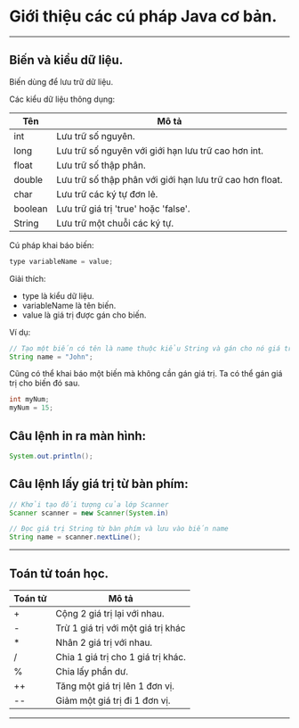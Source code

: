 # Giới thiệu các cú pháp Java cơ bản.

---

## Biến và kiểu dữ liệu.

Biến dùng để lưu trữ dữ liệu.

Các kiểu dữ liệu thông dụng:

| Tên | Mô tả |
| --- | --- |
| int | Lưu trữ số nguyên. |
| long | Lưu trữ số nguyên với giới hạn lưu trữ cao hơn int. |
| float | Lưu trữ số thập phân. |
| double | Lưu trữ số thập phân với giới hạn lưu trữ cao hơn float. |
| char | Lưu trữ các ký tự đơn lẻ. |
| boolean | Lưu trữ giá trị 'true' hoặc 'false'.|
| String | Lưu trữ một chuỗi các ký tự. |

Cú pháp khai báo biến:

``` Java
type variableName = value;
```

Giải thích:

- type là kiểu dữ liệu.
- variableName là tên biến.
- value là giá trị được gán cho biến.

Ví dụ:

``` Java
// Tạo một biến có tên là name thuộc kiểu String và gán cho nó giá trị "John"
String name = "John";
```

Cũng có thể khai báo một biến mà không cần gán giá trị. Ta có thể gán giá trị cho biến đó sau.

``` Java
int myNum;
myNum = 15;
```

## Câu lệnh in ra màn hình:

``` java
System.out.println();
```

## Câu lệnh lấy giá trị từ bàn phím:

``` java
// Khởi tạo đối tượng của lớp Scanner
Scanner scanner = new Scanner(System.in)

// Đọc giá trị String từ bàn phím và lưu vào biến name
String name = scanner.nextLine();
```
---

## Toán tử toán học.

| Toán tử | Mô tả |
| --- | --- |
| + | Cộng 2 giá trị lại với nhau. |
| - | Trừ 1 giá trị với một giá trị khác |
| * | Nhân 2 giá trị với nhau. |
| / | Chia 1 giá trị cho 1 giá trị khác. |
| % | Chia lấy phần dư. |
| ++ | Tăng một giá trị lên 1 đơn vị.|
| -- | Giảm một giá trị đi 1 đơn vị. |

---